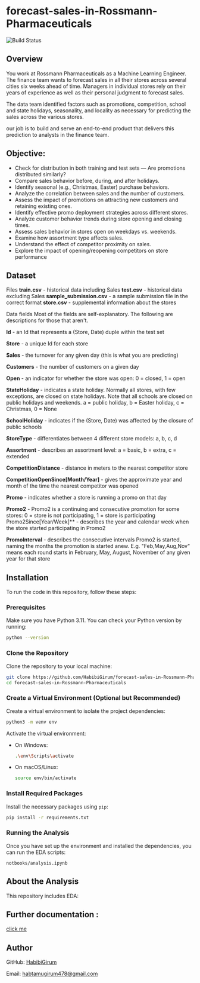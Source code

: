 
# forecast-sales-in-Rossmann-Pharmaceuticals

![Build Status](https://github.com/HabibiGirum/forecast-sales-in-Rossmann-Pharmaceuticals/actions/workflows/unittest.yml/badge.svg)

## Overview
You work at Rossmann Pharmaceuticals as a Machine Learning Engineer. The finance team wants to forecast sales in all their stores across several cities six weeks ahead of time. Managers in individual stores rely on their years of experience as well as their personal judgment to forecast sales.

The data team identified factors such as promotions, competition, school and state holidays, seasonality, and locality as necessary for predicting the sales across the various stores.

our job is  to build and serve an end-to-end product that delivers this prediction to analysts in the finance team. 

## Objective:

- Check for distribution in both training and test sets — Are promotions distributed similarly?
- Compare sales behavior before, during, and after holidays.
- Identify seasonal (e.g., Christmas, Easter) purchase behaviors.
- Analyze the correlation between sales and the number of customers.
- Assess the impact of promotions on attracting new customers and retaining existing ones.
- Identify effective promo deployment strategies across different stores.
- Analyze customer behavior trends during store opening and closing times.
- Assess sales behavior in stores open on weekdays vs. weekends.
- Examine how assortment type affects sales.
- Understand the effect of competitor proximity on sales.
- Explore the impact of opening/reopening competitors on store performance


## Dataset

Files
**train.csv** - historical data including Sales
**test.csv** - historical data excluding Sales
**sample_submission.csv** - a sample submission file in the correct format
**store.csv** - supplemental information about the stores

Data fields
Most of the fields are self-explanatory. The following are descriptions for those that aren't.

**Id** - an Id that represents a (Store, Date) duple within the test set

**Store** - a unique Id for each store

**Sales** - the turnover for any given day (this is what you are predicting)

**Customers** - the number of customers on a given day

**Open** - an indicator for whether the store was open: 0 = closed, 1 = open

**StateHoliday** - indicates a state holiday. Normally all stores, with few exceptions, are closed on state holidays. Note that all schools are closed on public holidays and weekends. a = public holiday, b = Easter holiday, c = Christmas, 0 = None

**SchoolHoliday** - indicates if the (Store, Date) was affected by the closure of public schools

**StoreType** - differentiates between 4 different store models: a, b, c, d

**Assortment** - describes an assortment level: a = basic, b = extra, c = extended

**CompetitionDistance** - distance in meters to the nearest competitor store

**CompetitionOpenSince[Month/Year]** - gives the approximate year and month of the time the nearest competitor was opened

**Promo** - indicates whether a store is running a promo on that day

**Promo2** - Promo2 is a continuing and consecutive promotion for some stores: 0 = store is not participating, 1 = store is participating
Promo2Since[Year/Week]** - describes the year and calendar week when the store started participating in Promo2

**PromoInterval** - describes the consecutive intervals Promo2 is started, naming the months the promotion is started anew. E.g. "Feb,May,Aug,Nov" means each round starts in February, May, August, November of any given year for that store


## Installation

To run the code in this repository, follow these steps:

### Prerequisites

Make sure you have Python 3.11. You can check your Python version by running:

```bash
python --version
```

### Clone the Repository

Clone the repository to your local machine:

```bash
git clone https://github.com/HabibiGirum/forecast-sales-in-Rossmann-Pharmaceuticals.git
cd forecast-sales-in-Rossmann-Pharmaceuticals
```

### Create a Virtual Environment (Optional but Recommended)

Create a virtual environment to isolate the project dependencies:

```bash
python3 -m venv env
```

Activate the virtual environment:

- On Windows:
  ```bash
  .\env\Scripts\activate
  ```
- On macOS/Linux:
  ```bash
  source env/bin/activate
  ```

### Install Required Packages

Install the necessary packages using `pip`:

```bash
pip install -r requirements.txt
```

### Running the Analysis

Once you have set up the environment and installed the dependencies, you can run the EDA scripts:

```notbooks/analysis.ipynb```

## About the Analysis

This repository includes EDA:



## Further documentation :
[click me](https://drive.google.com/file/d/15lnAwssyN6yGfZ1pa4_vC__7J1XkpY-Z/view?usp=drive_link)


## Author  
GitHub: [HabibiGirum](https://github.com/HabibiGirum)

Email:  habtamugirum478@gmail.com
